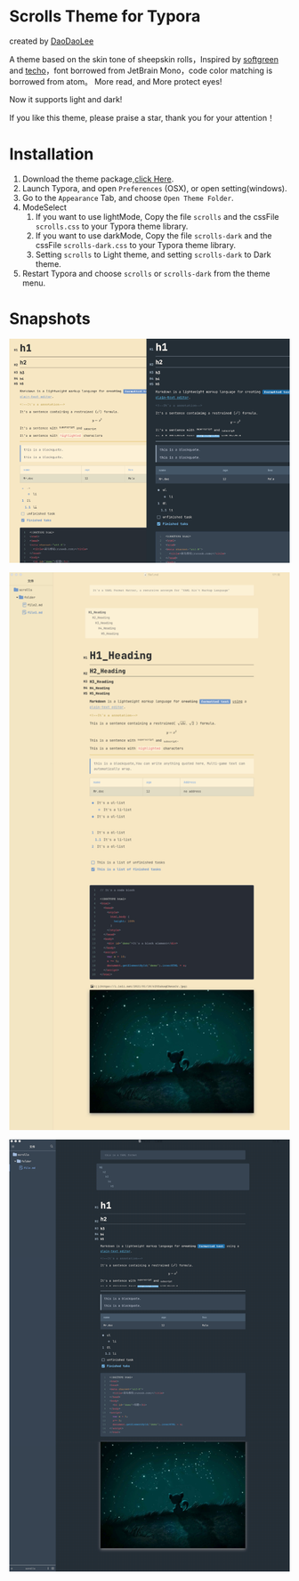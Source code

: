 


# Scrolls Theme for Typora 

created by [DaoDaoLee](DaoDaoLee)

A theme based on the skin tone of sheepskin rolls，Inspired by [softgreen](https://github.com/pomopopo/typora-theme-softgreen) and [techo](https://github.com/lfkdsk/techo.css)，font borrowed from JetBrain Mono，code color matching is borrowed from atom。
More read, and More protect eyes!

Now it supports light and dark!

If you like this theme, please praise a star, thank you for your attention！

# Installation

1. Download the theme package,[click Here](https://github.com/daodaolee/typora-scrolls/archive/0.4.zip).
2. Launch Typora, and open `Preferences` (OSX), or open setting(windows).
3. Go to the `Appearance` Tab, and choose `Open Theme Folder`.
4. ModeSelect 
   1. If you want to use lightMode, Copy the file `scrolls` and the cssFile `scrolls.css` to your Typora theme library.
   2. If you want to use darkMode, Copy the file `scrolls-dark` and the cssFile `scrolls-dark.css` to your Typora theme library.
   3. Setting `scrolls` to Light theme, and setting `scrolls-dark` to Dark theme.
5. Restart Typora and choose `scrolls` or `scrolls-dark` from the theme menu.

# Snapshots

![](https://raw.githubusercontent.com/daodaolee/typora-scrolls/main/thumbnail.png)

![](https://raw.githubusercontent.com/daodaolee/typora-scrolls/main/snapshots1.png)

![](https://raw.githubusercontent.com/daodaolee/typora-scrolls/main/snapshots2.png)


